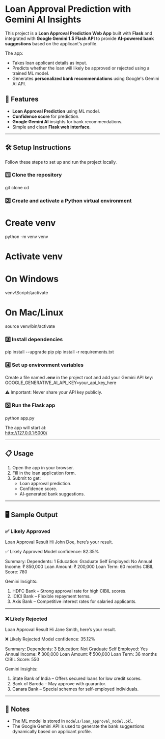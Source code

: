 
# Loan Approval Prediction with Gemini AI Insights

This project is a **Loan Approval Prediction Web App** built with **Flask** and integrated with **Google Gemini 1.5 Flash API** to provide **AI-powered bank suggestions** based on the applicant's profile.

The app:
- Takes loan applicant details as input.
- Predicts whether the loan will likely be approved or rejected using a trained ML model.
- Generates **personalized bank recommendations** using Google's Gemini AI API.

## 🚀 Features
- **Loan Approval Prediction** using ML model.
- **Confidence score** for prediction.
- **Google Gemini AI** insights for bank recommendations.
- Simple and clean **Flask web interface**.

---

## 🛠️ Setup Instructions

Follow these steps to set up and run the project locally.

### 1️⃣ Clone the repository
git clone <your-repo-url>
cd <your-repo-folder>

### 2️⃣ Create and activate a Python virtual environment
# Create venv
python -m venv venv

# Activate venv
# On Windows
venv\Scripts\activate

# On Mac/Linux
source venv/bin/activate

### 3️⃣ Install dependencies
pip install --upgrade pip
pip install -r requirements.txt

### 4️⃣ Set up environment variables
Create a file named **.env** in the project root and add your Gemini API key:
GOOGLE_GENERATIVE_AI_API_KEY=your_api_key_here

⚠️ Important: Never share your API key publicly.

### 5️⃣ Run the Flask app
python app.py

The app will start at:  
http://127.0.0.1:5000/

---

## 📋 Usage
1. Open the app in your browser.
2. Fill in the loan application form.
3. Submit to get:
   - Loan approval prediction.
   - Confidence score.
   - AI-generated bank suggestions.

---

## 🖥️ Sample Output

### ✅ Likely Approved
Loan Approval Result
Hi John Doe, here’s your result.

✅ Likely Approved
Model confidence: 82.35%

Summary:
Dependents: 1
Education: Graduate
Self Employed: No
Annual Income: ₹ 850,000
Loan Amount: ₹ 200,000
Loan Term: 60 months
CIBIL Score: 780

Gemini Insights:
1. HDFC Bank – Strong approval rate for high CIBIL scores.
2. ICICI Bank – Flexible repayment terms.
3. Axis Bank – Competitive interest rates for salaried applicants.

---

### ❌ Likely Rejected
Loan Approval Result
Hi Jane Smith, here’s your result.

❌ Likely Rejected
Model confidence: 35.12%

Summary:
Dependents: 3
Education: Not Graduate
Self Employed: Yes
Annual Income: ₹ 300,000
Loan Amount: ₹ 500,000
Loan Term: 36 months
CIBIL Score: 550

Gemini Insights:
1. State Bank of India – Offers secured loans for low credit scores.
2. Bank of Baroda – May approve with guarantor.
3. Canara Bank – Special schemes for self-employed individuals.

---

## 📌 Notes
- The ML model is stored in `models/loan_approval_model.pkl`.
- The Google Gemini API is used to generate the bank suggestions dynamically based on applicant profile.
